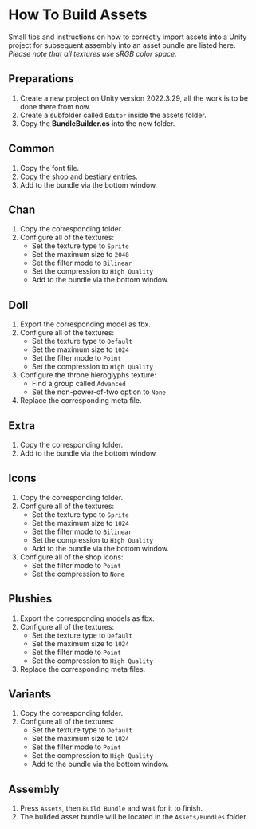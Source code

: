 # How To Build Assets
Small tips and instructions on how to correctly import assets into a Unity project for subsequent assembly into an asset bundle are listed here.
*Please note that all textures use sRGB color space.*

## Preparations
1. Create a new project on Unity version 2022.3.29, all the work is to be done there from now.
2. Create a subfolder called `Editor` inside the assets folder.
3. Copy the **BundleBuilder.cs** into the new folder.

## Common
1. Copy the font file.
2. Copy the shop and bestiary entries.
3. Add to the bundle via the bottom window.

## Chan
1. Copy the corresponding folder.
2. Configure all of the textures:
   * Set the texture type to `Sprite`
   * Set the maximum size to `2048`
   * Set the filter mode to `Bilinear`
   * Set the compression to `High Quality`
   * Add to the bundle via the bottom window.

## Doll
1. Export the corresponding model as fbx.
2. Configure all of the textures:
   * Set the texture type to `Default`
   * Set the maximum size to `1024`
   * Set the filter mode to `Point`
   * Set the compression to `High Quality`
3. Configure the throne hieroglyphs texture:
   * Find a group called `Advanced`
   * Set the non-power-of-two option to `None`
4. Replace the corresponding meta file.

## Extra
1. Copy the corresponding folder.
2. Add to the bundle via the bottom window.

## Icons
1. Copy the corresponding folder.
2. Configure all of the textures:
   * Set the texture type to `Sprite`
   * Set the maximum size to `1024`
   * Set the filter mode to `Bilinear`
   * Set the compression to `High Quality`
   * Add to the bundle via the bottom window.
3. Configure all of the shop icons:
   * Set the filter mode to `Point`
   * Set the compression to `None`

## Plushies
1. Export the corresponding models as fbx.
2. Configure all of the textures:
   * Set the texture type to `Default`
   * Set the maximum size to `1024`
   * Set the filter mode to `Point`
   * Set the compression to `High Quality`
3. Replace the corresponding meta files.

## Variants
1. Copy the corresponding folder.
2. Configure all of the textures:
   * Set the texture type to `Default`
   * Set the maximum size to `1024`
   * Set the filter mode to `Point`
   * Set the compression to `High Quality`
   * Add to the bundle via the bottom window.

## Assembly
1. Press `Assets`, then `Build Bundle` and wait for it to finish.
2. The builded asset bundle will be located in the `Assets/Bundles` folder.

